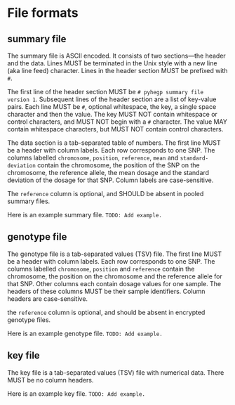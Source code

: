 # File formats
## summary file

The summary file is ASCII encoded. It consists of two sections—the header and the data. Lines MUST be terminated in the Unix style with a new line (aka line feed) character. Lines in the header section MUST be prefixed with `#`.

The first line of the header section MUST be `# pyhegp summary file version 1`. Subsequent lines of the header section are a list of key-value pairs. Each line MUST be `#`, optional whitespace, the key, a single space character and then the value. The key MUST NOT contain whitespace or control characters, and MUST NOT begin with a `#` character. The value MAY contain whitespace characters, but MUST NOT contain control characters.

The data section is a tab-separated table of numbers. The first line MUST be a header with column labels. Each row corresponds to one SNP. The columns labelled `chromosome`, `position`, `reference`, `mean` and `standard-deviation` contain the chromosome, the position of the SNP on the chromosome, the reference allele, the mean dosage and the standard deviation of the dosage for that SNP. Column labels are case-sensitive.

The `reference` column is optional, and SHOULD be absent in pooled summary files.

Here is an example summary file.
`TODO: Add example.`

## genotype file

The genotype file is a tab-separated values (TSV) file. The first line MUST be a header with column labels. Each row corresponds to one SNP. The columns labelled `chromosome`, `position` and `reference` contain the chromosome, the position on the chromosome and the reference allele for that SNP. Other columns each contain dosage values for one sample. The headers of these columns MUST be their sample identifiers. Column headers are case-sensitive.

the `reference` column is optional, and should be absent in encrypted genotype files.

Here is an example genotype file.
`TODO: Add example.`

## key file

The key file is a tab-separated values (TSV) file with numerical data. There MUST be no column headers.

Here is an example key file.
`TODO: Add example.`
